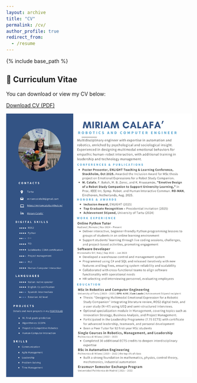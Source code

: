 ```yaml
---
layout: archive
title: "CV"
permalink: /cv/
author_profile: true
redirect_from:
  - /resume
---
```


{% include base_path %}

## 📄 Curriculum Vitae

You can download or view my CV below:

[Download CV (PDF)](cv_miriam_calafa.pdf)

<img src='/images/cv_miriam_calafa_1.png'>

